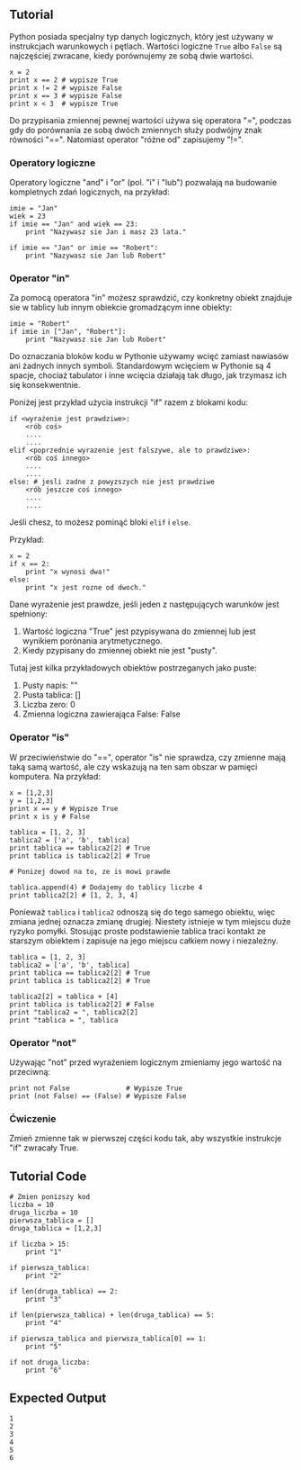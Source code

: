 Tutorial
--------

Python posiada specjalny typ danych logicznych, który jest używany w instrukcjach warunkowych i pętlach. Wartości logiczne `True` albo `False` są najczęściej zwracane, kiedy porównujemy ze sobą dwie wartości. 

	x = 2
	print x == 2 # wypisze True
	print x != 2 # wypisze False
	print x == 3 # wypisze False
	print x < 3  # wypisze True

Do przypisania zmiennej pewnej wartości używa się operatora "=", podczas gdy do porównania ze sobą dwóch zmiennych służy podwójny znak równości "==". Natomiast operator "różne od" zapisujemy "!=".

### Operatory logiczne

Operatory logiczne "and" i "or" (pol. "i" i "lub") pozwalają na budowanie kompletnych zdań logicznych, na przykład:

	imie = "Jan"
	wiek = 23
	if imie == "Jan" and wiek == 23:
	    print "Nazywasz sie Jan i masz 23 lata."

	if imie == "Jan" or imie == "Robert":
	    print "Nazywasz sie Jan lub Robert"

### Operator "in"

Za pomocą operatora "in" możesz sprawdzić, czy konkretny obiekt znajduje sie w tablicy lub innym obiekcie gromadzącym inne obiekty:
	
	imie = "Robert"
	if imie in ["Jan", "Robert"]:
	    print "Nazywasz sie Jan lub Robert"

Do oznaczania bloków kodu w Pythonie używamy wcięć zamiast nawiasów ani żadnych innych symboli. Standardowym wcięciem w Pythonie są 4 spacje, chociaż tabulator i inne wcięcia działają tak długo, jak trzymasz ich się konsekwentnie.

Poniżej jest przykład użycia instrukcji "if" razem z blokami kodu:

	if <wyrażenie jest prawdziwe>:
	    <rób coś>
	    ....
	    ....
	elif <poprzednie wyrazenie jest falszywe, ale to prawdziwe>:
	    <rób coś innego>
	    ....
	    ....
	else: # jesli zadne z powyzszych nie jest prawdziwe
	    <rób jeszcze coś innego>
	    ....
	    ....

Jeśli chesz, to możesz pominąć bloki `elif` i `else`.

Przykład:

	x = 2
	if x == 2:
	    print "x wynosi dwa!"
	else:
	    print "x jest rozne od dwoch."

Dane wyrażenie jest prawdze, jeśli jeden z następujących warunków jest spełniony:
1. Wartość logiczna "True" jest pzypisywana do zmiennej lub jest wynikiem porónania arytmetycznego.
2. Kiedy pzypisany do zmiennej obiekt nie jest "pusty".

Tutaj jest kilka przykładowych obiektów postrzeganych jako puste:
1. Pusty napis: ""
2. Pusta tablica: []
3. Liczba zero: 0
4. Zmienna logiczna zawierająca False: False

### Operator "is"

W przeciwieństwie do "==", operator "is" nie sprawdza, czy zmienne mają taką samą wartość, ale czy wskazują na ten sam obszar w pamięci komputera. Na przykład:

	x = [1,2,3]
	y = [1,2,3]
	print x == y # Wypisze True
	print x is y # False
	
	tablica = [1, 2, 3]
	tablica2 = ['a', 'b', tablica]
	print tablica == tablica2[2] # True
	print tablica is tablica2[2] # True
	
	# Ponizej dowod na to, ze is mowi prawde
	
	tablica.append(4) # Dodajemy do tablicy liczbe 4
	print tablica2[2] # [1, 2, 3, 4]
	
Ponieważ `tablica` i `tablica2` odnoszą się do tego samego obiektu, więc zmiana jednej oznacza zmianę drugiej. Niestety istnieje w tym miejscu duże ryzyko pomyłki. Stosując proste podstawienie tablica traci kontakt ze starszym obiektem i zapisuje na jego miejscu całkiem nowy i niezależny.
	
	tablica = [1, 2, 3]
	tablica2 = ['a', 'b', tablica]
	print tablica == tablica2[2] # True
	print tablica is tablica2[2] # True
	
	tablica2[2] = tablica + [4]
	print tablica is tablica2[2] # False
	print "tablica2 = ", tablica2[2]
	print "tablica = ", tablica
	
### Operator "not"

Używając "not" przed wyrażeniem logicznym zmieniamy jego wartość na przeciwną:

	print not False              # Wypisze True
	print (not False) == (False) # Wypisze False

### Ćwiczenie

Zmień zmienne tak w pierwszej części kodu tak, aby wszystkie instrukcje "if" zwracały True.

Tutorial Code
-------------

	# Zmien ponizszy kod
	liczba = 10
	druga_liczba = 10
	pierwsza_tablica = []
	druga_tablica = [1,2,3]
	
	if liczba > 15:
	    print "1"
	
	if pierwsza_tablica:
	    print "2"
	
	if len(druga_tablica) == 2:
	    print "3"
	
	if len(pierwsza_tablica) + len(druga_tablica) == 5:
	    print "4"
	
	if pierwsza_tablica and pierwsza_tablica[0] == 1:
	    print "5"
	
	if not druga_liczba:
	    print "6"

Expected Output
---------------

	1
	2
	3
	4
	5
	6